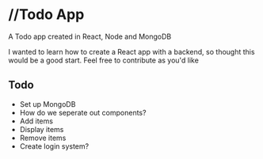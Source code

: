 # //Todo App
A Todo app created in React, Node and MongoDB

I wanted to learn how to create a React app with a backend, so thought this would be a good start. Feel free to contribute as you'd like

## Todo
* Set up MongoDB
* How do we seperate out components?
* Add items
* Display items
* Remove items
* Create login system?
